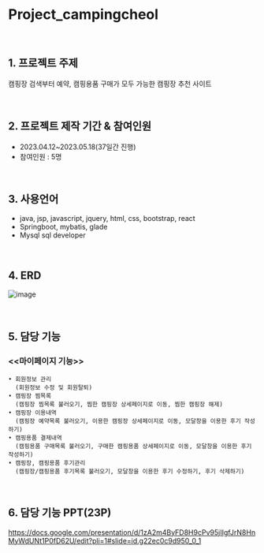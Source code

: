 # Project_campingcheol

<br/>

## 1. 프로젝트 주제
   캠핑장 검색부터 예약, 캠핑용품 구매가 모두 가능한 캠핑장 추천 사이트

<br/>

## 2. 프로젝트 제작 기간 & 참여인원
   + 2023.04.12~2023.05.18(37일간 진행)
   + 참여인원 : 5명

<br/>

## 3. 사용언어
   + java, jsp, javascript, jquery, html, css, bootstrap, react
   + Springboot, mybatis, glade
   + Mysql sql developer

<br/>
  
## 4. ERD
   ![image](https://github.com/jihujung/Project_campingcheol/assets/120322432/d53b4848-d062-476e-86b5-1415a81b859d)

<br/>

## 5. 담당 기능
   ### <<마이페이지 기능>>
    • 회원정보 관리 
      (회원정보 수정 및 회원탈퇴)
    • 캠핑장 찜목록 
      (캠핑장 찜목록 불러오기, 찜한 캠핑장 상세페이지로 이동, 찜한 캠핑장 해제)
    • 캠핑장 이용내역 
      (캠핑장 예약목록 불러오기, 이용한 캠핑장 상세페이지로 이동, 모달창을 이용한 후기 작성하기)
    • 캠핑용품 결제내역 
      (캠핑용품 구매목록 불러오기, 구매한 캠핑용품 상세페이지로 이동, 모달창을 이용한 후기 작성하기)
    • 캠핑장, 캠핑용품 후기관리 
      (캠핑장/캠핑용품 후기목록 불러오기, 모달창을 이용한 후기 수정하기, 후기 삭제하기)

<br/>

## 6. 담당 기능 PPT(23P)
   https://docs.google.com/presentation/d/1zA2m4ByFD8H9cPv95jIIgfJrN8HnMyWdUNt1P0fD62U/edit?pli=1#slide=id.g22ec0c9d950_0_1    
